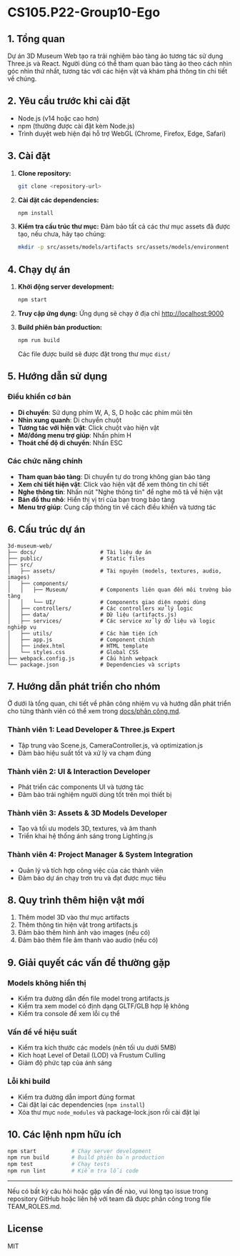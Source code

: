 # CS105.P22-Group10-Ego

## 1. Tổng quan

Dự án 3D Museum Web tạo ra trải nghiệm bảo tàng ảo tương tác sử dụng Three.js và React. Người dùng có thể tham quan bảo tàng ảo theo cách nhìn góc nhìn thứ nhất, tương tác với các hiện vật và khám phá thông tin chi tiết về chúng.

## 2. Yêu cầu trước khi cài đặt

- Node.js (v14 hoặc cao hơn)
- npm (thường được cài đặt kèm Node.js)
- Trình duyệt web hiện đại hỗ trợ WebGL (Chrome, Firefox, Edge, Safari)

## 3. Cài đặt

1. **Clone repository:**
   ```bash
   git clone <repository-url>
   ```

2. **Cài đặt các dependencies:**
   ```bash
   npm install
   ```

3. **Kiểm tra cấu trúc thư mục:**
   Đảm bảo tất cả các thư mục assets đã được tạo, nếu chưa, hãy tạo chúng:
   ```bash
   mkdir -p src/assets/models/artifacts src/assets/models/environment src/assets/textures src/assets/audio src/assets/images
   ```

## 4. Chạy dự án

1. **Khởi động server development:**
   ```bash
   npm start
   ```

2. **Truy cập ứng dụng:**
   Ứng dụng sẽ chạy ở địa chỉ [http://localhost:9000](http://localhost:9000)

3. **Build phiên bản production:**
   ```bash
   npm run build
   ```
   Các file được build sẽ được đặt trong thư mục `dist/`

## 5. Hướng dẫn sử dụng

### Điều khiển cơ bản
- **Di chuyển**: Sử dụng phím W, A, S, D hoặc các phím mũi tên
- **Nhìn xung quanh**: Di chuyển chuột
- **Tương tác với hiện vật**: Click chuột vào hiện vật
- **Mở/đóng menu trợ giúp**: Nhấn phím H
- **Thoát chế độ di chuyển**: Nhấn ESC

### Các chức năng chính
- **Tham quan bảo tàng**: Di chuyển tự do trong không gian bảo tàng
- **Xem chi tiết hiện vật**: Click vào hiện vật để xem thông tin chi tiết
- **Nghe thông tin**: Nhấn nút "Nghe thông tin" để nghe mô tả về hiện vật
- **Bản đồ thu nhỏ**: Hiển thị vị trí của bạn trong bảo tàng
- **Menu trợ giúp**: Cung cấp thông tin về cách điều khiển và tương tác

## 6. Cấu trúc dự án

```
3d-museum-web/
├── docs/                    # Tài liệu dự án
├── public/                  # Static files
├── src/
│   ├── assets/              # Tài nguyên (models, textures, audio, images)
│   ├── components/
│   │   ├── Museum/          # Components liên quan đến môi trường bảo tàng
│   │   └── UI/              # Components giao diện người dùng
│   ├── controllers/         # Các controllers xử lý logic
│   ├── data/                # Dữ liệu (artifacts.js)
│   ├── services/            # Các service xử lý dữ liệu và logic nghiệp vụ
│   ├── utils/               # Các hàm tiện ích
│   ├── app.js               # Component chính
│   ├── index.html           # HTML template
│   └── styles.css           # Global CSS
├── webpack.config.js        # Cấu hình webpack
└── package.json             # Dependencies và scripts
```

## 7. Hướng dẫn phát triển cho nhóm
Ở dưới là tổng quan, chi tiết về phân công nhiệm vụ và hướng dẫn phát triển cho từng thành viên có thể xem trong [docs/phân công.md](./docs/phân%20công.md).

### Thành viên 1: Lead Developer & Three.js Expert
- Tập trung vào Scene.js, CameraController.js, và optimization.js
- Đảm bảo hiệu suất tốt và xử lý va chạm đúng

### Thành viên 2: UI & Interaction Developer
- Phát triển các components UI và tương tác
- Đảm bảo trải nghiệm người dùng tốt trên mọi thiết bị

### Thành viên 3: Assets & 3D Models Developer
- Tạo và tối ưu models 3D, textures, và âm thanh
- Triển khai hệ thống ánh sáng trong Lighting.js

### Thành viên 4: Project Manager & System Integration
- Quản lý và tích hợp công việc của các thành viên
- Đảm bảo dự án chạy trơn tru và đạt được mục tiêu

## 8. Quy trình thêm hiện vật mới

1. Thêm model 3D vào thư mục artifacts
2. Thêm thông tin hiện vật trong artifacts.js
3. Đảm bảo thêm hình ảnh vào images (nếu có)
4. Đảm bảo thêm file âm thanh vào audio (nếu có)

## 9. Giải quyết các vấn đề thường gặp

### Models không hiển thị
- Kiểm tra đường dẫn đến file model trong artifacts.js
- Kiểm tra xem model có định dạng GLTF/GLB hợp lệ không
- Kiểm tra console để xem lỗi cụ thể

### Vấn đề về hiệu suất
- Kiểm tra kích thước các models (nên tối ưu dưới 5MB)
- Kích hoạt Level of Detail (LOD) và Frustum Culling
- Giảm độ phức tạp của ánh sáng

### Lỗi khi build
- Kiểm tra đường dẫn import đúng format
- Cài đặt lại các dependencies (`npm install`)
- Xóa thư mục `node_modules` và package-lock.json rồi cài đặt lại

## 10. Các lệnh npm hữu ích

```bash
npm start           # Chạy server development
npm run build       # Build phiên bản production
npm test            # Chạy tests
npm run lint        # Kiểm tra lỗi code
```

---

Nếu có bất kỳ câu hỏi hoặc gặp vấn đề nào, vui lòng tạo issue trong repository GitHub hoặc liên hệ với team đã được phân công trong file TEAM_ROLES.md.

## License
MIT
